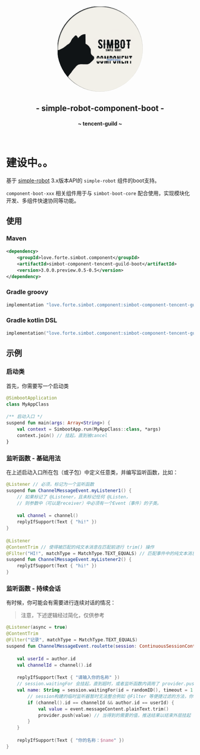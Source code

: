 <div align="center">
    <img src="../.simbot/logo.png" alt="logo" style="width:230px; height:230px; border-radius:50%; " />
    <h2>
        - simple-robot-component-boot -
    </h2>
    <h4>
        ~ tencent-guild ~
    </h4>
</div>

<br>

# 建设中。。


基于 [simple-robot](https://github.com/ForteScarlet/simpler-robot) 3.x版本API的 `simple-robot` 组件的boot支持。


`component-boot-xxx` 相关组件用于与 `simbot-boot-core` 配合使用，实现模块化开发、多组件快速协同等功能。



## 使用
### Maven

```xml
<dependency>
    <groupId>love.forte.simbot.component</groupId>
    <artifactId>simbot-component-tencent-guild-boot</artifactId>
    <version>3.0.0.preview.0.5-0.5</version>
</dependency>
```

### Gradle groovy

```groovy
implementation "love.forte.simbot.component:simbot-component-tencent-guild-boot:$version"
```

### Gradle kotlin DSL

```kotlin
implementation("love.forte.simbot.component:simbot-component-tencent-guild-boot:$version")
```


## 示例

### 启动类
首先，你需要写一个启动类

```kotlin
@SimbootApplication
class MyAppClass

/** 启动入口 */
suspend fun main(args: Array<String>) {
    val context = SimbootApp.run(MyAppClass::class, *args)
    context.join() // 挂起，直到被cancel
}

```

### 监听函数 - 基础用法
在上述启动入口所在包（或子包）中定义任意类，并编写监听函数，比如：

```kotlin
@Listener // 必须，标记为一个监听函数
suspend fun ChannelMessageEvent.myListener1() {
    // 如果标记了 @Listener，且未标记任何 @Listen，
    // 则参数中（可以是receiver）中必须有一个Event（事件）的子类。
    
    val channel = channel() 
    replyIfSupport(Text { "hi!" })
}

@Listener
@ContentTrim // 使得被匹配的纯文本消息在匹配前进行 trim() 操作
@Filter("HI!", matchType = MatchType.TEXT_EQUALS) // 匹配事件中的纯文本消息。
suspend fun ChannelMessageEvent.myListener2() {
    replyIfSupport(Text { "hi!" })
}
```

### 监听函数 - 持续会话
有时候，你可能会有需要进行连续对话的情况：

> 注意，下述逻辑经过简化，仅供参考

```kotlin
@Listener(async = true)
@ContentTrim
@Filter("记录", matchType = MatchType.TEXT_EQUALS)
suspend fun ChannelMessageEvent.roulette(session: ContinuousSessionContext): EventResult {
    
    val userId = author.id
    val channelId = channel().id
    
    replyIfSupport(Text { "请输入你的名称" })
    // session.waitingFor 会挂起，直到超时，或者监听函数内调用了 provider.push / provider.pushException
    val name: String = session.waitingFor(id = randomID(), timeout = 1.minutes) { event: ChannelMessageEvent, context, provider ->
        // session构建的临时监听器暂时无法整合例如 @Filter 等便捷过滤的方法，你需要手动匹配事件是否是你所需要的
        if (channel().id == channelId && author.id == userId) {
            val value = event.messageContent.plainText.trim()
            provider.push(value) // 当得到的需要的值，推送结果以结束外层挂起
        }
    }
    
    replyIfSupport(Text { "你的名称：$name" })
}
```
